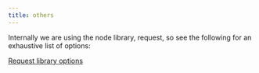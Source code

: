 ```yaml
---
title: others
---
```


Internally we are using the node library, request, so see the following for an
exhaustive list of options: 

[Request library options](https://github.com/mikeal/request#requestoptions-callback)

